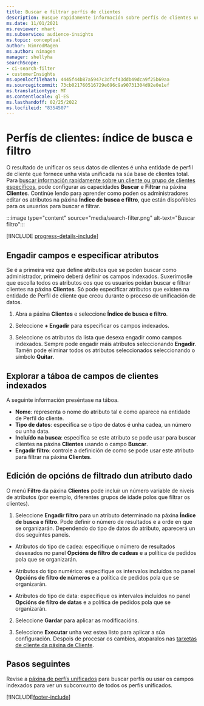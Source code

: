 ```yaml
---
title: Buscar e filtrar perfís de clientes
description: Busque rapidamente información sobre perfís de clientes unificados e filtre por atributos especificados.
ms.date: 11/01/2021
ms.reviewer: mhart
ms.subservice: audience-insights
ms.topic: conceptual
author: NimrodMagen
ms.author: nimagen
manager: shellyha
searchScope:
- ci-search-filter
- customerInsights
ms.openlocfilehash: 4445f44b87a5947c3dfcf43ddb49dca9f25b69aa
ms.sourcegitcommit: 73cb021760516729e696c9a90731304d92e0e1ef
ms.translationtype: MT
ms.contentlocale: gl-ES
ms.lasthandoff: 02/25/2022
ms.locfileid: "8354507"
---
```

# <a name="customer-profiles-search--filter-index"></a>Perfís de clientes: índice de busca e filtro

O resultado de unificar os seus datos de clientes é unha entidade de perfil de cliente que fornece unha vista unificada na súa base de clientes total. Para [buscar información rapidamente sobre un cliente ou grupo de clientes específicos](customer-profiles.md), pode configurar as capacidades **Buscar** e **Filtrar** na páxina **Clientes**. Continúe lendo para aprender como poden os administradores editar os atributos na páxina **Índice de busca e filtro**, que están dispoñibles para os usuarios para buscar e filtrar.

   :::image type="content" source="media/search-filter.png" alt-text="Buscar filtro":::

[!INCLUDE [progress-details-include](../includes/progress-details-pane.md)]

## <a name="add-fields-and-specify-attributes"></a>Engadir campos e especificar atributos

Se é a primeira vez que define atributos que se poden buscar como administrador, primeiro deberá definir os campos indexados. Suxerímoslle que escolla todos os atributos cos que os usuarios poidan buscar e filtrar clientes na páxina **Clientes**. Só pode especificar atributos que existen na entidade de Perfil de cliente que creou durante o proceso de unificación de datos.

1. Abra a páxina **Clientes** e seleccione **Índice de busca e filtro**.

2. Seleccione **+ Engadir** para especificar os campos indexados.

3. Seleccione os atributos da lista que desexa engadir como campos indexados. Sempre pode engadir máis atributos seleccionando **Engadir**. Tamén pode eliminar todos os atributos seleccionados seleccionando o símbolo **Quitar**.

## <a name="explore-the-indexed-customer-fields-table"></a>Explorar a táboa de campos de clientes indexados

A seguinte información preséntase na táboa.

- **Nome**: representa o nome do atributo tal e como aparece na entidade de Perfil do cliente.
- **Tipo de datos**: especifica se o tipo de datos é unha cadea, un número ou unha data.
- **Incluído na busca**: especifica se este atributo se pode usar para buscar clientes na páxina **Clientes** usando o campo **Buscar**.
- **Engadir filtro**: controle a definición de como se pode usar este atributo para filtrar na páxina **Clientes**.

## <a name="editing-filtering-options-for-a-given-attribute"></a>Edición de opcións de filtrado dun atributo dado

O menú **Filtro** da páxina **Clientes** pode incluír un número variable de niveis de atributos (por exemplo, diferentes grupos de idade polos que filtrar os clientes).

1. Seleccione **Engadir filtro** para un atributo determinado na páxina **Índice de busca e filtro**. Pode definir o número de resultados e a orde en que se organizarán. Dependendo do tipo de datos do atributo, aparecerá un dos seguintes paneis.

- Atributos do tipo de cadea: especifique o número de resultados desexados no panel **Opcións de filtro de cadeas** e a política de pedidos pola que se organizarán.

- Atributos do tipo numérico: especifique os intervalos incluídos no panel **Opcións de filtro de números** e a política de pedidos pola que se organizarán.

- Atributos do tipo de data: especifique os intervalos incluídos no panel **Opcións de filtro de datas** e a política de pedidos pola que se organizarán.

2. Seleccione **Gardar** para aplicar as modificacións.

3. Seleccione **Executar** unha vez estea listo para aplicar a súa configuración. Despois de procesar os cambios, atoparalos nas [tarxetas de cliente da páxina de Cliente](customer-profiles.md). 

## <a name="next-steps"></a>Pasos seguintes

Revise a [páxina de perfís unificados](customer-profiles.md) para buscar perfís ou usar os campos indexados para ver un subconxunto de todos os perfís unificados.


[!INCLUDE[footer-include](../includes/footer-banner.md)]

